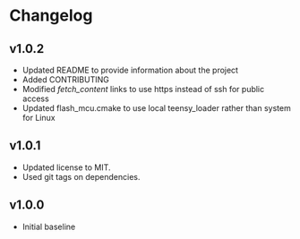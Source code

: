 # Changelog

## v1.0.2
- Updated README to provide information about the project
- Added CONTRIBUTING
- Modified *fetch_content* links to use https instead of ssh for public access
- Updated flash_mcu.cmake to use local teensy_loader rather than system for Linux

## v1.0.1
- Updated license to MIT.
- Used git tags on dependencies.

## v1.0.0
- Initial baseline
